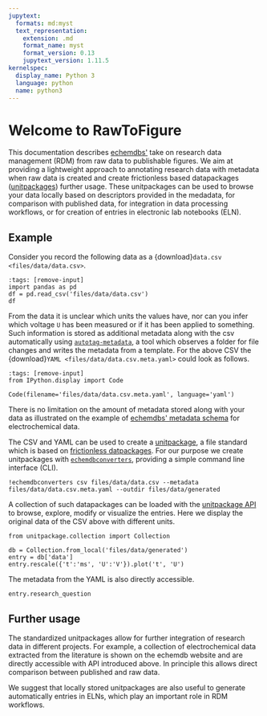 ```yaml
---
jupytext:
  formats: md:myst
  text_representation:
    extension: .md
    format_name: myst
    format_version: 0.13
    jupytext_version: 1.11.5
kernelspec:
  display_name: Python 3
  language: python
  name: python3
---
```

# Welcome to RawToFigure

This documentation describes [echemdbs'](https://github.com/echemdb) take on research data management (RDM) from raw data to publishable figures.
We aim at providing a lightweight approach to annotating research data with metadata when raw data is created and create frictionless based datapackages ([unitpackages](https://echemdb.github.io/unitpackage/)) further usage.
These unitpackages can be used to browse your data locally based on descriptors provided in the medadata, for comparison with published data, for integration in data processing workflows, or for creation of entries in electronic lab notebooks (ELN).

## Example

Consider you record the following data as a {download}`data.csv <files/data/data.csv>`.

```{code-cell} ipython3
:tags: [remove-input]
import pandas as pd
df = pd.read_csv('files/data/data.csv')
df
```

From the data it is unclear which units the values have, nor can you infer which voltage `U` has been measured or if it has been applied to something.
Such information is stored as additional metadata along with the csv automatically using [`autotag-metadata`](https://echemdb.github.io/autotag-metadata/), a tool which observes a folder for file changes and writes the metadata from a template.
For the above CSV the {download}`YAML <files/data/data.csv.meta.yaml>` could look as follows.

```{code-cell} ipython3
:tags: [remove-input]
from IPython.display import Code

Code(filename='files/data/data.csv.meta.yaml', language='yaml')
```

There is no limitation on the amount of metadata stored along with your data as illustrated on the example of [echemdbs' metadata schema](https://github.com/echemdb/metadata-schema/blob/main/examples/file_schemas/autotag.yaml) for electrochemical data.

The CSV and YAML can be used to create a [unitpackage](https://echemdb.github.io/unitpackage/usage/unitpackage.html), a file standard which is based on [frictionless datpackages](https://framework.frictionlessdata.io/). For our purpose we create unitpackages with [`echemdbconverters`](https://echemdb.github.io/unitpackage/usage/echemdb-converters.html), providing a simple command line interface (CLI).

```{code-cell} ipython3
!echemdbconverters csv files/data/data.csv --metadata files/data/data.csv.meta.yaml --outdir files/data/generated
```

A collection of such datapackages can be loaded with the [unitpackage API](https://echemdb.github.io/unitpackage/usage/local_collection.html) to browse, explore, modify or visualize the entries. Here we display the original data of the CSV above with different units.

```{code-cell} ipython3
from unitpackage.collection import Collection

db = Collection.from_local('files/data/generated')
entry = db['data']
entry.rescale({'t':'ms', 'U':'V'}).plot('t', 'U')
```

The metadata from the YAML is also directly accessible.

```{code-cell} ipython3
entry.research_question
```

## Further usage

The standardized unitpackages allow for further integration of research data in different projects. For example, a collection of electrochemical data extracted from the literature is shown on the echemdb website and are directly accessible with API introduced above. In principle this allows direct comparison between published and raw data.

We suggest that locally stored unitpackages are also useful to generate automatically entries in ELNs, which play an important role in RDM workflows.

```{tableofcontents}
```
